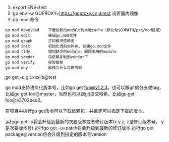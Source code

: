 1. export ENV=test
2. go env -w GOPROXY=https://goproxy.cn,direct  设置国内镜像
3. go mod 命令
```
go mod download    下载依赖的module到本地cache（默认为$GOPATH/pkg/mod目录）
go mod edit        编辑go.mod文件
go mod graph       打印模块依赖图
go mod init        初始化当前文件夹, 创建go.mod文件
go mod tidy        增加缺少的module，删除无用的module
go mod vendor      将依赖复制到vendor下
go mod verify      校验依赖
go mod why         解释为什么需要依赖
```

go get -u git.xxxlib@test

go mod支持语义化版本号，比如go get foo@v1.2.3，也可以跟git的分支或tag，比如go get foo@master，当然也可以跟git提交哈希，比如go get foo@e3702bed2。

在项目中执行go get命令可以下载依赖包，并且还可以指定下载的版本。

运行go get -u将会升级到最新的次要版本或者修订版本(x.y.z, z是修订版本号， y是次要版本号)
运行go get -u=patch将会升级到最新的修订版本
运行go get package@version将会升级到指定的版本号version